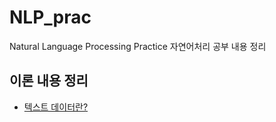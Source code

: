 # NLP_prac
Natural Language Processing Practice
자연어처리 공부 내용 정리

## 이론 내용 정리
- [텍스트 데이터란?](https://itmaster98.tistory.com/174)
